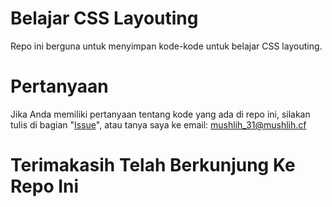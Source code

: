 # Belajar CSS Layouting
Repo ini berguna untuk menyimpan kode-kode untuk belajar CSS layouting.
# Pertanyaan
Jika Anda memiliki pertanyaan tentang kode yang ada di repo ini, silakan tulis di bagian "[Issue](https://github.com/mushlih-almubarak/belajar-css-layouting/issues)", atau tanya saya ke email: mushlih_31@mushlih.cf
# Terimakasih Telah Berkunjung Ke Repo Ini
